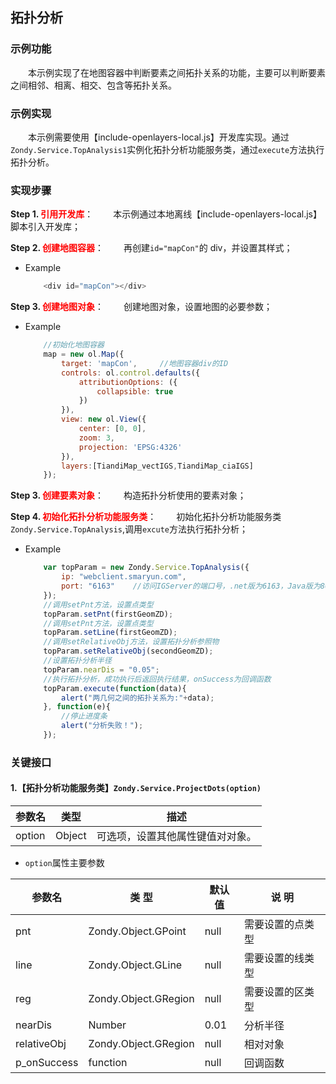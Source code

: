 ## 拓扑分析

### 示例功能
&ensp;&ensp;&ensp;&ensp;本示例实现了在地图容器中判断要素之间拓扑关系的功能，主要可以判断要素之间相邻、相离、相交、包含等拓扑关系。

### 示例实现
&ensp;&ensp;&ensp;&ensp;本示例需要使用【include-openlayers-local.js】开发库实现。通过`Zondy.Service.TopAnalysis1`实例化拓扑分析功能服务类，通过`execute`方法执行拓扑分析。

### 实现步骤

**Step 1. <font color=red>引用开发库</font>**：
&ensp;&ensp;&ensp;&ensp;本示例通过本地离线【include-openlayers-local.js】脚本引入开发库；

**Step 2. <font color=red>创建地图容器</font>**：
&ensp;&ensp;&ensp;&ensp;再创建`id="mapCon"`的 div，并设置其样式；

* Example

    ```javascript
        <div id="mapCon"></div>
    ```

**Step 3. <font color=red>创建地图对象</font>**：
&ensp;&ensp;&ensp;&ensp;创建地图对象，设置地图的必要参数；

* Example

    ```javascript
        //初始化地图容器
        map = new ol.Map({
            target: 'mapCon',     //地图容器div的ID
            controls: ol.control.defaults({
                attributionOptions: ({
                    collapsible: true
                })
            }),
            view: new ol.View({
                center: [0, 0],
                zoom: 3,
                projection: 'EPSG:4326'
            }),
            layers:[TiandiMap_vectIGS,TiandiMap_ciaIGS]
        });
    ```

**Step 3. <font color=red>创建要素对象</font>**：
&ensp;&ensp;&ensp;&ensp;构造拓扑分析使用的要素对象；

**Step 4. <font color=red>初始化拓扑分析功能服务类</font>**：
&ensp;&ensp;&ensp;&ensp;初始化拓扑分析功能服务类`Zondy.Service.TopAnalysis`,调用`excute`方法执行拓扑分析；

* Example

    ```javascript
        var topParam = new Zondy.Service.TopAnalysis({
            ip: "webclient.smaryun.com",
            port: "6163"    //访问IGServer的端口号，.net版为6163，Java版为8089
        });
        //调用setPnt方法，设置点类型
        topParam.setPnt(firstGeomZD);
        //调用setPnt方法，设置点类型
        topParam.setLine(firstGeomZD);
        //调用setRelativeObj方法，设置拓扑分析参照物
        topParam.setRelativeObj(secondGeomZD);
        //设置拓扑分析半径
        topParam.nearDis = "0.05";
        //执行拓扑分析，成功执行后返回执行结果，onSuccess为回调函数
        topParam.execute(function(data){
            alert("两几何之间的拓扑关系为:"+data);
        }, function(e){
            //停止进度条
            alert("分析失败！");
        });
    ```

### 关键接口

#### 1.【拓扑分析功能服务类】`Zondy.Service.ProjectDots(option)`

|参数名| 类型 |描述|
|-----------|------|----|
|option| Object |可选项，设置其他属性键值对对象。|

* `option`属性主要参数

| 参数名        | 类 型               | 默认值    | 说 明          |
|---------------|---------------------|----------|----------------|
|pnt	        |Zondy.Object.GPoint  | null	 |需要设置的点类型 |
|line	        |Zondy.Object.GLine	  | null	 |需要设置的线类型 |
|reg	        |Zondy.Object.GRegion | null	 |需要设置的区类型 |
|nearDis	    |Number               | 0.01     |分析半径        |
|relativeObj	|Zondy.Object.GRegion |	null	 |相对对象        |
|p_onSuccess	|function	          | null	 |回调函数        |
